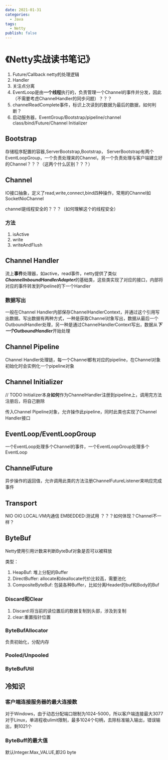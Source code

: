 ```yaml
---
date: 2021-01-31
categories:
  - Java
tags:
  - Netty
publish: false
---
```


# 《Netty实战读书笔记》

1. Future/Callback netty的处理逻辑
2. Handler
3. 关注点分离
4. EventLoop是由**一个线程**执行的，负责管理一个Channel的事件并分发，因此（不需要考虑ChannelHandler的同步问题）？？？
5. channelReadComplete事件，标识上次读到的数据为最后的数据，如何判断？
6. 启动服务器，EventGroup/Bootstrap/pipeline/channel class/bind/Future/Channel Initializer

## Bootstrap

存储程序配置的容器,ServerBootstrap,Bootstrap，
ServerBootstrap有两个EventLoopGroup，一个负责处理来的Channel，另一个负责处理与客户端建立好的Channel？？？（这两个什么区别？？？）

## Channel

IO接口抽象，定义了read,write,connect,bind四种操作，常用的Channel如SocketNioChannel

channel是线程安全的？？？（如何理解这个的线程安全）

### 方法

1. isActive
2. write
3. writeAndFlush

## Channel Handler

流上**事件**处理器，如active，read事件，netty提供了类似***ChannelInboundHandlerAdapter***的基础类，这些类实现了对应的接口，内部将对应的事件转发到Pipeline的下一个Handler

### 数据写出

一般在Channel Handler内部保存ChannelHandlerContext，并通过这个引用写出数据。写出数据有两种方式，一种是获取Channel对象写出，数据从最后一个OutboundHandler处理，另一种是通过ChannelHandlerContext写出，数据从***下一个OutboundHandler***开始处理

## Channel Pipeline

Channel Handler处理链，每一个Channel都有对应的pipeline，在Channel对象初始化时会实例化一个pipeline对象

## Channel Initializer

// TODO Initializer本身**如何**作为ChannelHandler注册到pipeline上，调用完方法注册后，将自己删除

传入Channel Pipeline对象，允许操作此pipeline，同时此类也实现了Channel Handler接口

## EventLoop/EventLoopGroup

一个EventLoop处理多个Channel的事件，一个EventLoopGroup处理多个EventLoop

## ChannelFuture

异步操作的返回值，允许调用此类的方法注册ChannelFutureListener来响应完成事件

## Transport

NIO
OIO
LOCAL:VM内通信
EMBEDDED:测试用
？？？如何体现？Channel不一样？

## ByteBuf

Netty使用引用计数来判断ByteBuf对象是否可以被释放

类型：

1. HeapBuf: 堆上分配的Buffer
2. DirectBuffer: allocate和deallocate代价比较高，需要池化
3. CompositeByteBuf: 包装各种Buffer，比如分离Header的buf和Body的Buf

### Discard和Clear

1. Discard:将当前的读位置后的数据复制到头部，涉及到复制
2. clear:重置指针位置

### ByteBufAllocator

负责初始化，分配内存

### Pooled/Unpooled

### ByteBufUtil

## 冷知识

### 客户端连接服务器的最大连接数

对于Windows，由于动态分配端口限制为1024-5000，所以客户端连接最大3077
对于Linux，单进程收ulimit限制，最多1024个句柄，去除标准输入输出，错误输出，剩1021个

### ByteBuff的最大值

默认Integer.Max_VALUE,即2G byte
